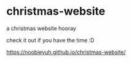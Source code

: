 # christmas-website
a christmas website hooray

check it out if you have the time :D

https://noobieyuh.github.io/christmas-website/
